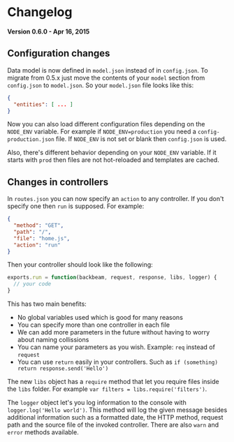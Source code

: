 Changelog
=========

**Version 0.6.0 - Apr 16, 2015**

## Configuration changes

Data model is now defined in `model.json` instead of in `config.json`. To migrate from 0.5.x just move the contents of your `model` section from `config.json` to `model.json`. So your `model.json` file looks like this:

```json
{
  "entities": [ ... ]
}
```

Now you can also load different configuration files depending on the `NODE_ENV` variable. For example if `NODE_ENV=production` you need a `config-production.json` file. If `NODE_ENV` is not set or blank then `config.json` is used.

Also, there's different behavior depending on your `NODE_ENV` variable. If it starts with `prod` then files are not hot-reloaded and templates are cached.

## Changes in controllers

In `routes.json` you can now specify an `action` to any controller. If you don't specify one then `run` is supposed. For example:

```json
{
  "method": "GET",
  "path": "/",
  "file": "home.js",
  "action": "run"
}
```

Then your controller should look like the following:

```javascript
exports.run = function(backbeam, request, response, libs, logger) {
  // your code
}
```

This has two main benefits:

* No global variables used which is good for many reasons
* You can specify more than one controller in each file
* We can add more parameters in the future without having to worry about naming collissions
* You can name your parameters as you wish. Example: `req` instead of `request`
* You can use `return` easily in your controllers. Such as `if (something) return response.send('Hello')`

The new `libs` object has a `require` method that let you require files inside the `libs` folder. For example `var filters = libs.require('filters')`.

The `logger` object let's you log information to the console with `logger.log('Hello world')`. This method will log the given message besides additional information such as a formatted date, the HTTP method, request path and the source file of the invoked controller. There are also `warn` and `error` methods available.
